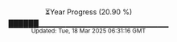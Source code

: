 <p align="center">
⏳Year Progress (20.90 %) <br>
██████▁▁▁▁▁▁▁▁▁▁▁▁▁▁▁▁▁▁▁▁▁▁▁▁ <br>
<sub>Updated: Tue, 18 Mar 2025 06:31:16 GMT</sub>
</p>

